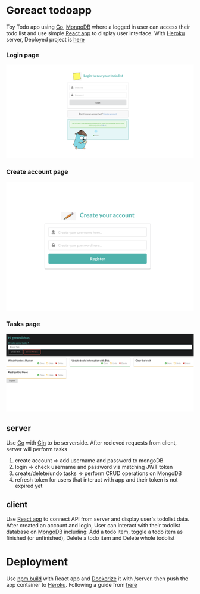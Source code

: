 # Goreact todoapp 
Toy Todo app using [Go](https://golang.org/), [MongoDB](https://www.mongodb.com/) where a logged in user can access their todo list and use simple [React app](https://reactjs.org/) to display user interface. With [Heroku](https://dashboard.heroku.com/) server, Deployed project is [here](https://goreactmongo-todo.herokuapp.com/loginformR)

### Login page
![alt text](https://github.com/Generalkhun/go_todo/blob/master/loginPage.png?raw=true)
### Create account page
![alt text](https://github.com/Generalkhun/go_todo/blob/master/registerPage.png?raw=true)
### Tasks page
![alt text](https://github.com/Generalkhun/go_todo/blob/master/tasksPage.png?raw=true)

## server
Use [Go](https://golang.org/) with [Gin](https://github.com/gin-gonic/gin) to be serverside. After recieved requests from client, server will perform tasks 
 1. create account => add username and password to mongoDB
 2. login => check username and password via matching JWT token
 3. create/delete/undo tasks => perform CRUD operations on MongoDB
 4. refresh token for users that interact with app and their token is not expired yet

## client 
Use [React app](https://reactjs.org/) to connect API from server and display user's todolist data. 
After created an account and login, User can interact with their todolist database on [MongoDB](https://www.mongodb.com/) including: Add a todo item, toggle a todo item as finished (or unfinished), Delete a todo item and Delete whole todolist 

# Deployment
Use [npm build](https://docs.npmjs.com/cli/v6/commands/npm-build) with React app and [Dockerize](https://www.docker.com/) it with /server. then push the app container to [Heroku](https://dashboard.heroku.com/). Following a guide from [here](https://medium.com/jaysonmulwa/deploying-a-go-fiber-go-react-app-to-heroku-using-docker-7379ed47e0fc)
